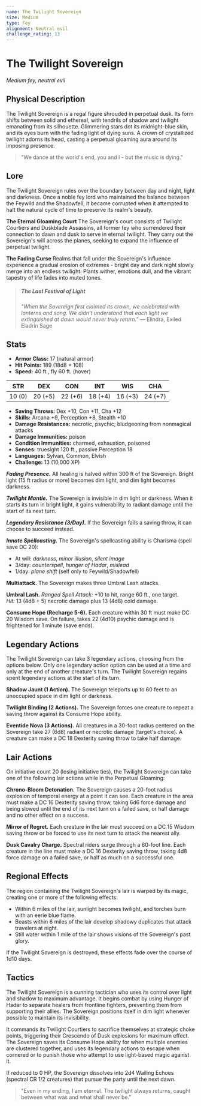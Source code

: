 ```yaml
---
name: The Twilight Sovereign
size: Medium
type: Fey
alignment: Neutral evil
challenge_rating: 13
---
```


# The Twilight Sovereign

*Medium fey, neutral evil*

## Physical Description
The Twilight Sovereign is a regal figure shrouded in perpetual dusk. Its form shifts between solid and ethereal, with tendrils of shadow and twilight emanating from its silhouette. Glimmering stars dot its midnight-blue skin, and its eyes burn with the fading light of dying suns. A crown of crystallized twilight adorns its head, casting a perpetual gloaming aura around its imposing presence.

> "We dance at the world's end, you and I - but the music is dying."

## Lore
The Twilight Sovereign rules over the boundary between day and night, light and darkness. Once a noble fey lord who maintained the balance between the Feywild and the Shadowfell, it became corrupted when it attempted to halt the natural cycle of time to preserve its realm's beauty.

**The Eternal Gloaming Court**
The Sovereign's court consists of Twilight Courtiers and Duskblade Assassins, all former fey who surrendered their connection to dawn and dusk to serve in eternal twilight. They carry out the Sovereign's will across the planes, seeking to expand the influence of perpetual twilight.

**The Fading Curse**
Realms that fall under the Sovereign's influence experience a gradual erosion of extremes - bright day and dark night slowly merge into an endless twilight. Plants wither, emotions dull, and the vibrant tapestry of life fades into muted tones.

> ##### The Last Festival of Light
> *"When the Sovereign first claimed its crown, we celebrated with lanterns and song. We didn't understand that each light we extinguished at dawn would never truly return."*
> — Elindra, Exiled Eladrin Sage

## Stats

- **Armor Class:** 17 (natural armor)
- **Hit Points:** 189 (18d8 + 108)
- **Speed:** 40 ft., fly 60 ft. (hover)

| STR     | DEX     | CON     | INT     | WIS     | CHA     |
|---------|---------|---------|---------|---------|---------|
| 10 (0) | 20 (+5) | 22 (+6) | 18 (+4) | 16 (+3) | 24 (+7) |

- **Saving Throws:** Dex +10, Con +11, Cha +12
- **Skills:** Arcana +9, Perception +8, Stealth +10
- **Damage Resistances:** necrotic, psychic; bludgeoning from nonmagical attacks
- **Damage Immunities:** poison
- **Condition Immunities:** charmed, exhaustion, poisoned
- **Senses:** truesight 120 ft., passive Perception 18
- **Languages:** Sylvan, Common, Elvish
- **Challenge:** 13 (10,000 XP)

***Fading Presence.*** All healing is halved within 300 ft of the Sovereign. Bright light (15 ft radius or more) becomes dim light, and dim light becomes darkness.

***Twilight Mantle.*** The Sovereign is invisible in dim light or darkness. When it starts its turn in bright light, it gains vulnerability to radiant damage until the start of its next turn.

***Legendary Resistance (3/Day).*** If the Sovereign fails a saving throw, it can choose to succeed instead.

***Innate Spellcasting.*** The Sovereign's spellcasting ability is Charisma (spell save DC 20):

- At will: *darkness*, *minor illusion*, *silent image*
- 3/day: *counterspell*, *hunger of Hadar*, *mislead*
- 1/day: *plane shift* (self only to Feywild/Shadowfell)

**Multiattack.** The Sovereign makes three Umbral Lash attacks.

**Umbral Lash.** *Ranged Spell Attack:* +10 to hit, range 60 ft., one target.  
*Hit:* 13 (4d8 + 5) necrotic damage plus 13 (4d8) cold damage.

**Consume Hope (Recharge 5-6).** Each creature within 30 ft must make DC 20 Wisdom save. On failure, takes 22 (4d10) psychic damage and is frightened for 1 minute (save ends).

## Legendary Actions
The Twilight Sovereign can take 3 legendary actions, choosing from the options below. Only one legendary action option can be used at a time and only at the end of another creature's turn. The Twilight Sovereign regains spent legendary actions at the start of its turn.

**Shadow Jaunt (1 Action).** The Sovereign teleports up to 60 feet to an unoccupied space in dim light or darkness.

**Twilight Binding (2 Actions).** The Sovereign forces one creature to repeat a saving throw against its Consume Hope ability.

**Eventide Nova (3 Actions).** All creatures in a 30-foot radius centered on the Sovereign take 27 (6d8) radiant or necrotic damage (target's choice). A creature can make a DC 18 Dexterity saving throw to take half damage.

## Lair Actions
On initiative count 20 (losing initiative ties), the Twilight Sovereign can take one of the following lair actions while in the Perpetual Gloaming:

**Chrono-Bloom Detonation.** The Sovereign causes a 20-foot radius explosion of temporal energy at a point it can see. Each creature in the area must make a DC 16 Dexterity saving throw, taking 6d6 force damage and being slowed until the end of its next turn on a failed save, or half damage and no other effect on a success.

**Mirror of Regret.** Each creature in the lair must succeed on a DC 15 Wisdom saving throw or be forced to use its next turn to attack the nearest ally.

**Dusk Cavalry Charge.** Spectral riders surge through a 60-foot line. Each creature in the line must make a DC 16 Dexterity saving throw, taking 4d8 force damage on a failed save, or half as much on a successful one.

## Regional Effects
The region containing the Twilight Sovereign's lair is warped by its magic, creating one or more of the following effects:

- Within 6 miles of the lair, sunlight becomes twilight, and torches burn with an eerie blue flame.
- Beasts within 6 miles of the lair develop shadowy duplicates that attack travelers at night.
- Still water within 1 mile of the lair shows visions of the Sovereign's past glory.

If the Twilight Sovereign is destroyed, these effects fade over the course of 1d10 days.

## Tactics
The Twilight Sovereign is a cunning tactician who uses its control over light and shadow to maximum advantage. It begins combat by using Hunger of Hadar to separate healers from frontline fighters, preventing them from supporting their allies. The Sovereign positions itself in dim light whenever possible to maintain its invisibility.

It commands its Twilight Courtiers to sacrifice themselves at strategic choke points, triggering their Crescendo of Dusk explosions for maximum effect. The Sovereign saves its Consume Hope ability for when multiple enemies are clustered together, and uses its legendary actions to escape when cornered or to punish those who attempt to use light-based magic against it.

If reduced to 0 HP, the Sovereign dissolves into 2d4 Wailing Echoes (spectral CR 1/2 creatures) that pursue the party until the next dawn.

> "Even in my ending, I am eternal. The twilight always returns, caught between what was and what shall never be."


